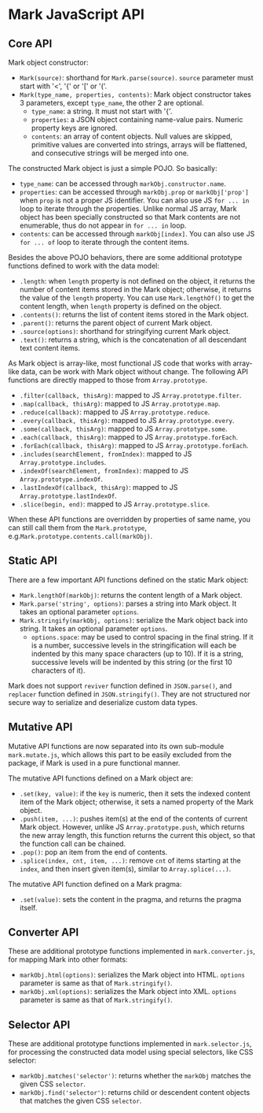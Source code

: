 # Mark JavaScript API

## Core API

Mark object constructor:

- `Mark(source)`: shorthand for `Mark.parse(source)`. `source` parameter must start with '<', '{' or '[' or '('.
- `Mark(type_name, properties, contents)`: Mark object constructor takes 3 parameters, except `type_name`, the other 2 are optional.
  - `type_name`: a string. It must not start with '{'.
  - `properties`: a JSON object containing name-value pairs. Numeric property keys are ignored.
  - `contents`: an array of content objects. Null values are skipped, primitive values are converted into strings, arrays will be flattened, and consecutive strings will be merged into one.

The constructed Mark object is just a simple POJO. So basically:

- `type_name`: can be accessed through `markObj.constructor.name`.
- `properties`: can be accessed through `markObj.prop` or `markObj['prop']` when `prop` is not a proper JS identifier. You can also use JS `for ... in` loop to iterate through the properties. Unlike normal JS array, Mark object has been specially constructed so that Mark contents are not enumerable, thus do not appear in `for ... in` loop.
- `contents`: can be accessed through `markObj[index]`. You can also use JS `for ... of` loop to iterate through the content items.

Besides the above POJO behaviors, there are some additional prototype functions defined to work with the data model:

- `.length`: when `length` property is not defined on the object, it returns the number of content items stored in the Mark object; otherwise, it returns the value of the `length` property. You can use `Mark.lengthOf()` to get the content length, when `length` property is defined on the object.
- `.contents()`: returns the list of content items stored in the Mark object.
- `.parent()`: returns the parent object of current Mark object.
- `.source(options)`: shorthand for stringifying current Mark object.
- `.text()`: returns a string, which is the concatenation of all descendant text content items.

As Mark object is array-like, most functional JS code that works with array-like data, can be work with Mark object without change. The following API functions are directly mapped to those from `Array.prototype`.

- `.filter(callback, thisArg)`: mapped to JS `Array.prototype.filter`.
- `.map(callback, thisArg)`: mapped to JS `Array.prototype.map`.
- `.reduce(callback)`: mapped to JS `Array.prototype.reduce`.
- `.every(callback, thisArg)`: mapped to JS `Array.prototype.every`.
- `.some(callback, thisArg)`: mapped to JS `Array.prototype.some`.
- `.each(callback, thisArg)`: mapped to JS `Array.prototype.forEach`.
- `.forEach(callback, thisArg)`: mapped to JS `Array.prototype.forEach`.
- `.includes(searchElement, fromIndex)`: mapped to JS `Array.prototype.includes`.
- `.indexOf(searchElement, fromIndex)`: mapped to JS `Array.prototype.indexOf`.
- `.lastIndexOf(callback, thisArg)`: mapped to JS `Array.prototype.lastIndexOf`.
- `.slice(begin, end)`: mapped to JS `Array.prototype.slice`.

When these API functions are overridden by properties of same name, you can still call them from the `Mark.prototype`, e.g.`Mark.prototype.contents.call(markObj)`.

## Static API

There are a few important API functions defined on the static Mark object:

- `Mark.lengthOf(markObj)`: returns the content length of a Mark object.
- `Mark.parse('string', options)`: parses a string into Mark object. It takes an optional parameter `options`.
- `Mark.stringify(markObj, options)`: serialize the Mark object back into string. It takes an optional parameter `options`.
  - `options.space`: may be used to control spacing in the final string. If it is a number, successive levels in the stringification will each be indented by this many space characters (up to 10). If it is a string, successive levels will be indented by this string (or the first 10 characters of it).

Mark does not support `reviver` function defined in `JSON.parse()`, and `replacer` function defined in `JSON.stringify()`. They are not structured nor secure way to serialize and deserialize custom data types.

## Mutative API

Mutative API functions are now separated into its own sub-module `mark.mutate.js`, which allows this part to be easily excluded from the package, if Mark is used in a pure functional manner.

The mutative API functions defined on a Mark object are:

- `.set(key, value)`: if the `key` is numeric, then it sets the indexed content item of the Mark object; otherwise, it sets a named property of the Mark object. 
- `.push(item, ...)`: pushes item(s) at the end of the contents of current Mark object. However, unlike JS `Array.prototype.push`, which returns the new array length, this function returns the current this object, so that the function call can be chained.
- `.pop()`: pop an item from the end of contents.
- `.splice(index, cnt, item, ...)`: remove `cnt` of items starting at the `index`, and then insert given item(s), similar to `Array.splice(...)`.

The mutative API function defined on a Mark pragma:

- `.set(value)`: sets the content in the pragma, and returns the pragma itself.

## Converter API

These are additional prototype functions implemented in `mark.converter.js`, for mapping Mark into other formats:

- `markObj.html(options)`: serializes the Mark object into HTML. `options` parameter is same as that of `Mark.stringify()`.
- `markObj.xml(options)`: serializes the Mark object into XML.  `options` parameter is same as that of `Mark.stringify()`.

## Selector API

These are additional prototype functions implemented in `mark.selector.js`, for processing the constructed data model using special selectors, like CSS selector:

- `markObj.matches('selector')`: returns whether the `markObj` matches the given CSS `selector`.
- `markObj.find('selector')`: returns child or descendent content objects that matches the given CSS `selector`.
